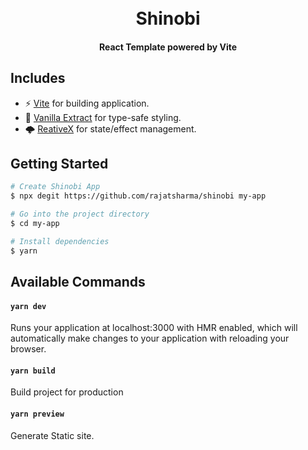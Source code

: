 <h1 align="center">
  <br>
  Shinobi
  <br>
</h1>

<h4 align="center">React Template powered by Vite</h4>

## Includes

- ⚡️ [Vite](https://vitejs.dev/) for building application.
- 🍦 [Vanilla Extract](https://vanilla-extract.style/) for type-safe styling.
- 🌩 [ReativeX](https://reactivex.io/) for state/effect management.

## Getting Started

```bash
# Create Shinobi App
$ npx degit https://github.com/rajatsharma/shinobi my-app

# Go into the project directory
$ cd my-app

# Install dependencies
$ yarn
```
## Available Commands

#### `yarn dev`

Runs your application at localhost:3000 with HMR enabled, which will automatically make changes to your application with reloading your browser.

#### `yarn build`

Build project for production

#### `yarn preview`

Generate Static site.
